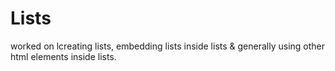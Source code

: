 # Lists
worked on lcreating lists, embedding lists inside lists &amp; generally using other html elements inside lists.
